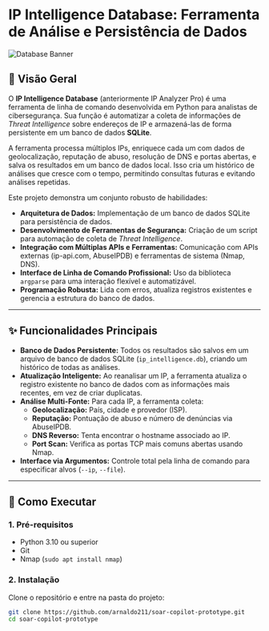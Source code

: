 # IP Intelligence Database: Ferramenta de Análise e Persistência de Dados

![Database Banner](https://i.imgur.com/e3sYn0Y.png )

## 📖 Visão Geral

O **IP Intelligence Database** (anteriormente IP Analyzer Pro) é uma ferramenta de linha de comando desenvolvida em Python para analistas de cibersegurança. Sua função é automatizar a coleta de informações de *Threat Intelligence* sobre endereços de IP e armazená-las de forma persistente em um banco de dados **SQLite**.

A ferramenta processa múltiplos IPs, enriquece cada um com dados de geolocalização, reputação de abuso, resolução de DNS e portas abertas, e salva os resultados em um banco de dados local. Isso cria um histórico de análises que cresce com o tempo, permitindo consultas futuras e evitando análises repetidas.

Este projeto demonstra um conjunto robusto de habilidades:
- **Arquitetura de Dados:** Implementação de um banco de dados SQLite para persistência de dados.
- **Desenvolvimento de Ferramentas de Segurança:** Criação de um script para automação de coleta de *Threat Intelligence*.
- **Integração com Múltiplas APIs e Ferramentas:** Comunicação com APIs externas (ip-api.com, AbuseIPDB) e ferramentas de sistema (Nmap, DNS).
- **Interface de Linha de Comando Profissional:** Uso da biblioteca `argparse` para uma interação flexível e automatizável.
- **Programação Robusta:** Lida com erros, atualiza registros existentes e gerencia a estrutura do banco de dados.

---

## ✨ Funcionalidades Principais

- **Banco de Dados Persistente:** Todos os resultados são salvos em um arquivo de banco de dados SQLite (`ip_intelligence.db`), criando um histórico de todas as análises.
- **Atualização Inteligente:** Ao reanalisar um IP, a ferramenta atualiza o registro existente no banco de dados com as informações mais recentes, em vez de criar duplicatas.
- **Análise Multi-Fonte:** Para cada IP, a ferramenta coleta:
    - **Geolocalização:** País, cidade e provedor (ISP).
    - **Reputação:** Pontuação de abuso e número de denúncias via AbuseIPDB.
    - **DNS Reverso:** Tenta encontrar o hostname associado ao IP.
    - **Port Scan:** Verifica as portas TCP mais comuns abertas usando Nmap.
- **Interface via Argumentos:** Controle total pela linha de comando para especificar alvos (`--ip`, `--file`).

---

## 🚀 Como Executar

### 1. Pré-requisitos
- Python 3.10 ou superior
- Git
- Nmap (`sudo apt install nmap`)

### 2. Instalação
Clone o repositório e entre na pasta do projeto:
```bash
git clone https://github.com/arnaldo211/soar-copilot-prototype.git
cd soar-copilot-prototype
